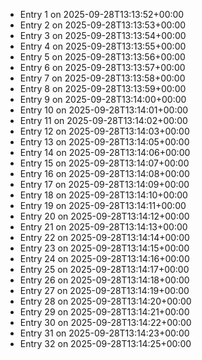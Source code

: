 - Entry 1 on 2025-09-28T13:13:52+00:00
- Entry 2 on 2025-09-28T13:13:53+00:00
- Entry 3 on 2025-09-28T13:13:54+00:00
- Entry 4 on 2025-09-28T13:13:55+00:00
- Entry 5 on 2025-09-28T13:13:56+00:00
- Entry 6 on 2025-09-28T13:13:57+00:00
- Entry 7 on 2025-09-28T13:13:58+00:00
- Entry 8 on 2025-09-28T13:13:59+00:00
- Entry 9 on 2025-09-28T13:14:00+00:00
- Entry 10 on 2025-09-28T13:14:01+00:00
- Entry 11 on 2025-09-28T13:14:02+00:00
- Entry 12 on 2025-09-28T13:14:03+00:00
- Entry 13 on 2025-09-28T13:14:05+00:00
- Entry 14 on 2025-09-28T13:14:06+00:00
- Entry 15 on 2025-09-28T13:14:07+00:00
- Entry 16 on 2025-09-28T13:14:08+00:00
- Entry 17 on 2025-09-28T13:14:09+00:00
- Entry 18 on 2025-09-28T13:14:10+00:00
- Entry 19 on 2025-09-28T13:14:11+00:00
- Entry 20 on 2025-09-28T13:14:12+00:00
- Entry 21 on 2025-09-28T13:14:13+00:00
- Entry 22 on 2025-09-28T13:14:14+00:00
- Entry 23 on 2025-09-28T13:14:15+00:00
- Entry 24 on 2025-09-28T13:14:16+00:00
- Entry 25 on 2025-09-28T13:14:17+00:00
- Entry 26 on 2025-09-28T13:14:18+00:00
- Entry 27 on 2025-09-28T13:14:19+00:00
- Entry 28 on 2025-09-28T13:14:20+00:00
- Entry 29 on 2025-09-28T13:14:21+00:00
- Entry 30 on 2025-09-28T13:14:22+00:00
- Entry 31 on 2025-09-28T13:14:23+00:00
- Entry 32 on 2025-09-28T13:14:25+00:00
